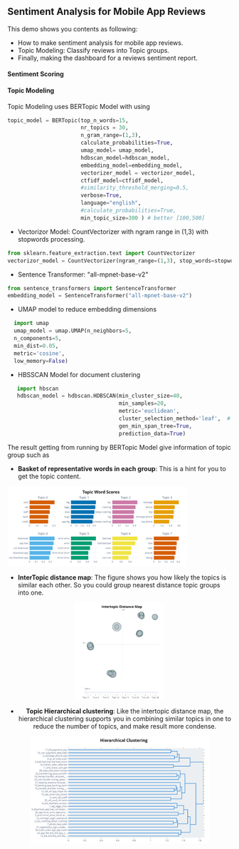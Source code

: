 ## Sentiment Analysis for Mobile App Reviews 

This demo shows you contents as following:
  * How to make sentiment analysis for mobile app reviews.
  * Topic Modeling: Classify reviews into Topic groups.
  * Finally, making the dashboard for a reviews sentiment report.

#### Sentiment Scoring


#### Topic Modeling

Topic Modeling uses BERTopic Model with using
```python
topic_model = BERTopic(top_n_words=15,
                       nr_topics = 30,
                       n_gram_range=(1,3), 
                       calculate_probabilities=True,
                       umap_model= umap_model,
                       hdbscan_model=hdbscan_model,
                       embedding_model=embedding_model,
                       vectorizer_model = vectorizor_model,
                       ctfidf_model=ctfidf_model,
                       #similarity_threshold_merging=0.5,
                       verbose=True,
                       language="english",
                       #calculate_probabilities=True,
                       min_topic_size=300 ) # better [100,500]
  ```
  * Vectorizor Model: CountVectorizer with ngram range in (1,3) with stopwords processing.
 ```python
 from sklearn.feature_extraction.text import CountVectorizer
 vectorizor_model = CountVectorizer(ngram_range=(1,3), stop_words=stopwords)
 ```
  * Sentence Transformer: "all-mpnet-base-v2"
 ```python
 from sentence_transformers import SentenceTransformer
 embedding_model = SentenceTransformer("all-mpnet-base-v2")
 ```
   * UMAP model to reduce embedding dimensions

```python
  import umap
  umap_model = umap.UMAP(n_neighbors=5,
  n_components=5,
  min_dist=0.05,
  metric='cosine',
  low_memory=False)
```                 
  * HBSSCAN Model for document clustering

```python  
   import hbscan
   hdbscan_model = hdbscan.HDBSCAN(min_cluster_size=40,
                                   min_samples=20,
                                   metric='euclidean',
                                   cluster_selection_method='leaf',  #'eom'
                                   gen_min_span_tree=True,
                                   prediction_data=True)
```
The result getting from running by BERTopic Model give information of topic group such as 

  * **Basket of representative words in each group**: This is a hint for you to get the topic content.
  
<img src="https://github.com/carfirst125/portfolio/blob/main/NLP%20Sentiment%20Analysis%20for%20App%20reviews/review_topic_modeling/image/topic_representative_keywords.PNG" width="80%" height="80%" alt="Topic representative words">
  

  * **InterTopic distance map**: The figure shows you how likely the topics is similar each other. So you could group nearest distance topic groups into one.
 
 <div align="center"><img src="https://github.com/carfirst125/portfolio/blob/main/NLP%20Sentiment%20Analysis%20for%20App%20reviews/review_topic_modeling/image/topic_distance_map.PNG" width="40%" height="40%" alt="InterTopic distance map">
 
  * **Topic Hierarchical clustering**: Like the intertopic distance map, the hierarchical clustering supports you in combining similar topics in one to reduce the number of topics, and make result more condense.

 <img src="https://github.com/carfirst125/portfolio/blob/main/NLP%20Sentiment%20Analysis%20for%20App%20reviews/review_topic_modeling/image/topic_hierarchical_clustering.PNG" width="80%" height="80%" alt="Topic Hierarchical clustering">

